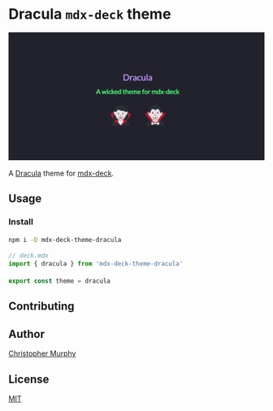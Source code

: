 # Dracula `mdx-deck` theme

![Dracula theme preview](./github/../mdx-deck-theme-dracula-preview--1200.jpg)

A [Dracula](https://github.com/dracula/dracula-theme/) theme for [mdx-deck](https://github.com/jxnblk/mdx-deck).

## Usage

### Install

```bash
npm i -D mdx-deck-theme-dracula
```

```js
// deck.mdx
import { dracula } from 'mdx-deck-theme-dracula'

export const theme = dracula
```

## Contributing

## Author

[Christopher Murphy](https://github.com/Splode)

## License

[MIT](https://en.wikipedia.org/wiki/MIT_License)
